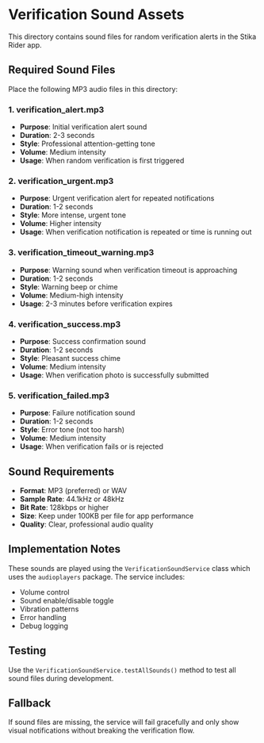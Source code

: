 # Verification Sound Assets

This directory contains sound files for random verification alerts in the Stika Rider app.

## Required Sound Files

Place the following MP3 audio files in this directory:

### 1. verification_alert.mp3
- **Purpose**: Initial verification alert sound
- **Duration**: 2-3 seconds
- **Style**: Professional attention-getting tone
- **Volume**: Medium intensity
- **Usage**: When random verification is first triggered

### 2. verification_urgent.mp3
- **Purpose**: Urgent verification alert for repeated notifications
- **Duration**: 1-2 seconds
- **Style**: More intense, urgent tone
- **Volume**: Higher intensity
- **Usage**: When verification notification is repeated or time is running out

### 3. verification_timeout_warning.mp3
- **Purpose**: Warning sound when verification timeout is approaching
- **Duration**: 1-2 seconds
- **Style**: Warning beep or chime
- **Volume**: Medium-high intensity
- **Usage**: 2-3 minutes before verification expires

### 4. verification_success.mp3
- **Purpose**: Success confirmation sound
- **Duration**: 1-2 seconds
- **Style**: Pleasant success chime
- **Volume**: Medium intensity
- **Usage**: When verification photo is successfully submitted

### 5. verification_failed.mp3
- **Purpose**: Failure notification sound
- **Duration**: 1-2 seconds
- **Style**: Error tone (not too harsh)
- **Volume**: Medium intensity
- **Usage**: When verification fails or is rejected

## Sound Requirements

- **Format**: MP3 (preferred) or WAV
- **Sample Rate**: 44.1kHz or 48kHz
- **Bit Rate**: 128kbps or higher
- **Size**: Keep under 100KB per file for app performance
- **Quality**: Clear, professional audio quality

## Implementation Notes

These sounds are played using the `VerificationSoundService` class which uses the `audioplayers` package. The service includes:

- Volume control
- Sound enable/disable toggle
- Vibration patterns
- Error handling
- Debug logging

## Testing

Use the `VerificationSoundService.testAllSounds()` method to test all sound files during development.

## Fallback

If sound files are missing, the service will fail gracefully and only show visual notifications without breaking the verification flow.